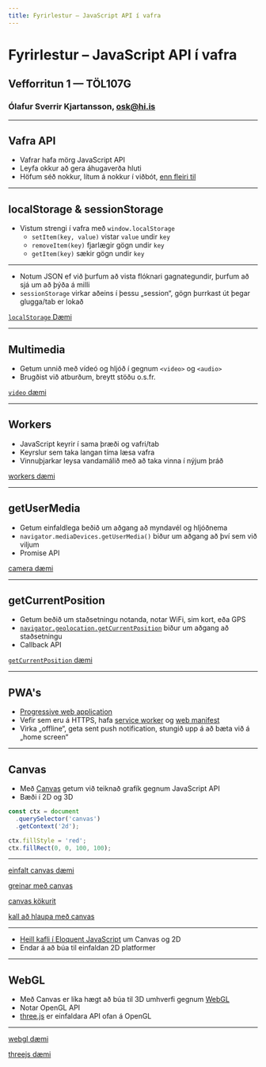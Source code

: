 ```yaml
---
title: Fyrirlestur – JavaScript API í vafra
---
```


# Fyrirlestur – JavaScript API í vafra

## Vefforritun 1 — TÖL107G

### Ólafur Sverrir Kjartansson, [osk@hi.is](mailto:osk@hi.is)

---

## Vafra API

* Vafrar hafa mörg JavaScript API
* Leyfa okkur að gera áhugaverða hluti
* Höfum séð nokkur, lítum á nokkur í viðbót, [enn fleiri til](https://developer.mozilla.org/en-US/docs/Web/API)

***

## localStorage & sessionStorage

* Vistum strengi í vafra með `window.localStorage`
  * `setItem(key, value)` vistar `value` undir `key`
  * `removeItem(key)` fjarlægir gögn undir `key`
  * `getItem(key)` sækir gögn undir `key`

***

* Notum JSON ef við þurfum að vista flóknari gagnategundir, þurfum að sjá um að þýða á milli
* `sessionStorage` virkar aðeins í þessu „session“, gögn þurrkast út þegar glugga/tab er lokað

[`localStorage` Dæmi](daemi/01.localstorage.html)

***

## Multimedia

* Getum unnið með vídeó og hljóð í gegnum `<video>` og `<audio>`
* Brugðist við atburðum, breytt stöðu o.s.fr.

[`video` dæmi](daemi/02.video.html)

***

## Workers

* JavaScript keyrir í sama þræði og vafri/tab
* Keyrslur sem taka langan tíma læsa vafra
* Vinnuþjarkar leysa vandamálið með að taka vinna í nýjum þráð

[workers dæmi](daemi/03.workers.html)

***

## getUserMedia

* Getum einfaldlega beðið um aðgang að myndavél og hljóðnema
* `navigator.mediaDevices.getUserMedia()` biður um aðgang að því sem við viljum
* Promise API

[camera dæmi](daemi/04.camera.html)

***

## getCurrentPosition

* Getum beðið um staðsetningu notanda, notar WiFi, sim kort, eða GPS
* [`navigator.geolocation.getCurrentPosition`](https://developer.mozilla.org/en-US/docs/Web/API/Geolocation/getCurrentPosition) biður um aðgang að staðsetningu
* Callback API

[`getCurrentPosition` dæmi](daemi/05.location.html)

***

## PWA's

* [Progressive web application](https://en.wikipedia.org/wiki/Progressive_web_application)
* Vefir sem eru á HTTPS, hafa [service worker](https://developer.mozilla.org/en-US/docs/Web/API/Service_Worker_API) og [web manifest](https://developer.mozilla.org/en-US/docs/Web/Manifest)
* Virka „offline“, geta sent push notification, stungið upp á að bæta við á „home screen“

***

## Canvas

* Með [Canvas](https://developer.mozilla.org/en-US/docs/Web/API/Canvas_API) getum við teiknað grafík gegnum JavaScript API
* Bæði í 2D og 3D

```javascript
const ctx = document
  .querySelector('canvas')
  .getContext('2d');

ctx.fillStyle = 'red';
ctx.fillRect(0, 0, 100, 100);
```

***

[einfalt canvas dæmi](daemi/canvas/01.canvas.html)

[greinar með canvas](daemi/canvas/02.branch.html)

[canvas kökurit](daemi/canvas/03.pie.html)

[kall að hlaupa með canvas](daemi/canvas/04.sprite.html)

***

* [Heill kafli í Eloquent JavaScript](https://eloquentjavascript.net/17_canvas.html) um Canvas og 2D
* Endar á að búa til einfaldan 2D platformer

***

## WebGL

* Með Canvas er líka hægt að búa til 3D umhverfi gegnum [WebGL](https://developer.mozilla.org/en-US/docs/Web/API/WebGL_API)
* Notar OpenGL API
* [three.js](https://threejs.org/) er einfaldara API ofan á OpenGL

***

[webgl dæmi](daemi/webgl/webgl.html)

[threejs dæmi](daemi/webgl/threejs.html)
